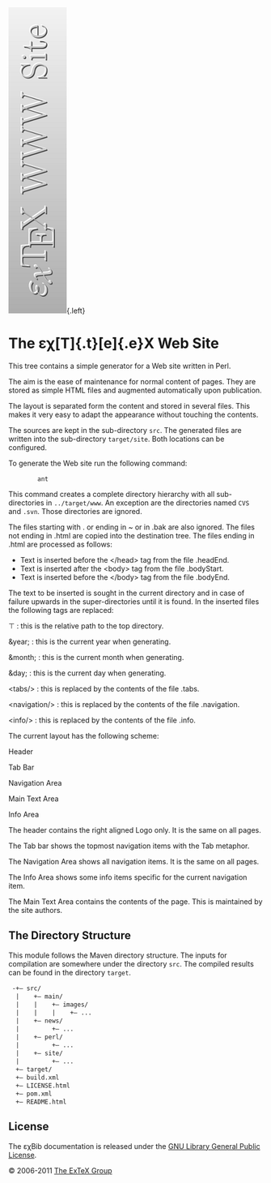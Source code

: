 ![](src/images/www-side.png){.left}

The εχ[T]{.t}[e]{.e}X Web Site
==============================

This tree contains a simple generator for a Web site written in Perl.

The aim is the ease of maintenance for normal content of pages. They are
stored as simple HTML files and augmented automatically upon
publication.

The layout is separated form the content and stored in several files.
This makes it very easy to adapt the appearance without touching the
contents.

The sources are kept in the sub-directory `src`. The generated files are
written into the sub-directory `target/site`. Both locations can be
configured.

To generate the Web site run the following command:

            ant

This command creates a complete directory hierarchy with all
sub-directories in `../target/www`. An exception are the directories
named `CVS` and `.svn`. Those directories are ignored.

The files starting with . or ending in \~ or in .bak are also ignored.
The files not ending in .html are copied into the destination tree. The
files ending in .html are processed as follows:

-   Text is inserted before the \</head\> tag from the file .headEnd.
-   Text is inserted after the \<body\> tag from the file .bodyStart.
-   Text is inserted before the \</body\> tag from the file .bodyEnd.

The text to be inserted is sought in the current directory and in case
of failure upwards in the super-directories until it is found. In the
inserted files the following tags are replaced:

&top;
:   this is the relative path to the top directory.

&year;
:   this is the current year when generating.

&month;
:   this is the current month when generating.

&day;
:   this is the current day when generating.

\<tabs/\>
:   this is replaced by the contents of the file .tabs.

\<navigation/\>
:   this is replaced by the contents of the file .navigation.

\<info/\>
:   this is replaced by the contents of the file .info.

The current layout has the following scheme:

Header

Tab Bar

Navigation Area

Main Text Area

Info Area

The header contains the right aligned Logo only. It is the same on all
pages.

The Tab bar shows the topmost navigation items with the Tab metaphor.

The Navigation Area shows all navigation items. It is the same on all
pages.

The Info Area shows some info items specific for the current navigation
item.

The Main Text Area contains the contents of the page. This is maintained
by the site authors.

The Directory Structure
-----------------------

This module follows the Maven directory structure. The inputs for
compilation are somewhere under the directory `src`. The compiled
results can be found in the directory `target`.

``` {.directory}
 -+— src/
  |    +— main/
  |    |    +— images/
  |    |    |    +— ...
  |    +— news/
  |         +— ...
  |    +— perl/
  |         +— ...
  |    +— site/
  |         +— ...
  +— target/
  +— build.xml
  +— LICENSE.html
  +— pom.xml
  +— README.html
```

License
-------

The εχBib documentation is released under the [GNU Library General
Public License](LICENSE.html).

© 2006-2011 [The ExTeX Group](mailto:extex@dante.de)

